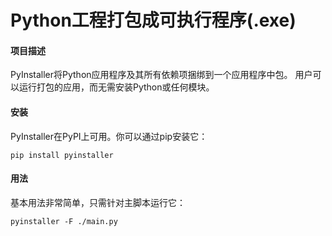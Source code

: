 # Python工程打包成可执行程序(.exe)

#### 项目描述

PyInstaller将Python应用程序及其所有依赖项捆绑到一个应用程序中包。
用户可以运行打包的应用，而无需安装Python或任何模块。

#### 安装

PyInstaller在PyPI上可用。你可以通过pip安装它：

```
pip install pyinstaller
```

#### 用法

基本用法非常简单，只需针对主脚本运行它：

```
pyinstaller -F ./main.py
```

